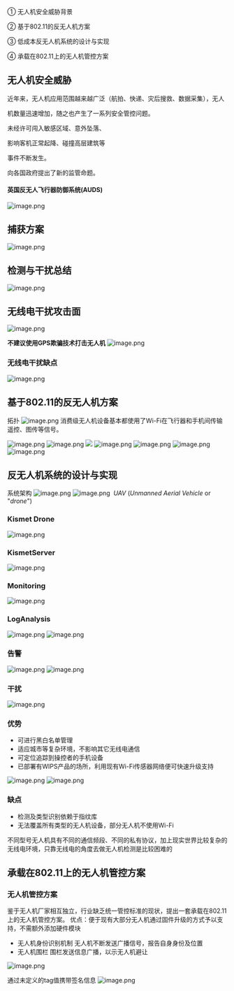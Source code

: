 ① 无人机安全威胁背景

② 基于802.11的反无人机方案

③ 低成本反无人机系统的设计与实现

④ 承载在802.11上的无人机管控方案


## 无人机安全威胁
近年来，无人机应用范围越来越广泛（航拍、快递、灾后搜救、数据采集），无人

机数量迅速增加，随之也产生了一系列安全管控问题。

未经许可闯入敏感区域、意外坠落、

影响客机正常起降、碰撞高层建筑等

事件不断发生。

向各国政府提出了新的监管命题。


#### 英国反无人飞行器防御系统(AUDS)
![image.png](https://gitee.com/hxc8/images10/raw/master/img/202408071441711.png)
## 捕获方案
![image.png](https://gitee.com/hxc8/images10/raw/master/img/202408071446354.png)
## 检测与干扰总结
![image.png](https://gitee.com/hxc8/images10/raw/master/img/202408071448058.png)
## 无线电干扰攻击面
![image.png](https://gitee.com/hxc8/images10/raw/master/img/202408071452420.png)

**不建议使用GPS欺骗技术打击无人机**
![image.png](https://gitee.com/hxc8/images10/raw/master/img/202408071522763.png)
### 无线电干扰缺点
![image.png](https://gitee.com/hxc8/images10/raw/master/img/202408071523507.png)
## 基于802.11的反无人机方案
拓扑
![image.png](https://gitee.com/hxc8/images10/raw/master/img/202408071526275.png)
消费级无人机设备基本都使用了Wi-Fi在飞行器和手机间传输遥控、图传等信号。

![image.png](https://gitee.com/hxc8/images10/raw/master/img/202408071529641.png)
![image.png](https://gitee.com/hxc8/images10/raw/master/img/202408071529079.png)
![](https://gitee.com/hxc8/images10/raw/master/img/202408071529603.png)
![image.png](https://gitee.com/hxc8/images10/raw/master/img/202408071531008.png)
![image.png](https://gitee.com/hxc8/images10/raw/master/img/202408071531724.png)
![image.png](https://gitee.com/hxc8/images10/raw/master/img/202408071532598.png)
![image.png](https://gitee.com/hxc8/images10/raw/master/img/202408071532320.png)
## 反无人机系统的设计与实现
系统架构
![image.png](https://gitee.com/hxc8/images10/raw/master/img/202408071533881.png)
![image.png](https://gitee.com/hxc8/images10/raw/master/img/202408071534051.png)
 _UAV_ (_Unmanned Aerial Vehicle_ or "_drone_")
### Kismet Drone
![image.png](https://gitee.com/hxc8/images10/raw/master/img/202408071535304.png)
### KismetServer
![image.png](https://gitee.com/hxc8/images10/raw/master/img/202408071536594.png)

### Monitoring
![image.png](https://gitee.com/hxc8/images10/raw/master/img/202408071537137.png)
### LogAnalysis
![image.png](https://gitee.com/hxc8/images10/raw/master/img/202408071537855.png)
![image.png](https://gitee.com/hxc8/images10/raw/master/img/202408071537499.png)
### 告警
![image.png](https://gitee.com/hxc8/images10/raw/master/img/202408071538362.png)
![image.png](https://gitee.com/hxc8/images10/raw/master/img/202408071538619.png)
### 干扰
![image.png](https://gitee.com/hxc8/images10/raw/master/img/202408071539515.png)
### 优势
- 可进行黑白名单管理
- 适应城市等复杂环境，不影响其它无线电通信
- 可定位追踪到操控者的手机设备
- 已部署有WIPS产品的场所，利用现有Wi-Fi传感器网络便可快速升级支持

![image.png](https://gitee.com/hxc8/images10/raw/master/img/202408071543801.png)
![image.png](https://gitee.com/hxc8/images10/raw/master/img/202408071543285.png)
### 缺点
- 检测及类型识别依赖于指纹库
- 无法覆盖所有类型的无人机设备，部分无人机不使用Wi-Fi

不同型号无人机具有不同的通信频段、不同的私有协议，加上现实世界比较复杂的无线电环境，只靠无线电的角度去做无人机检测是比较困难的


## 承载在802.11上的无人机管控方案
### 无人机管控方案
鉴于无人机厂家相互独立，行业缺乏统一管控标准的现状，提出一套承载在802.11上的无人机管控方案。
优点：便于现有大部分无人机通过固件升级的方式予以支持，不需额外添加硬件模块

- 无人机身份识别机制
  无人机不断发送广播信号，报告自身身份及位置
- 无人机围栏
  围栏发送信息广播，以示无人机避让

![image.png](https://gitee.com/hxc8/images10/raw/master/img/202408071616160.png)


通过未定义的tag值携带签名信息
![image.png](https://gitee.com/hxc8/images10/raw/master/img/202408080907426.png)


